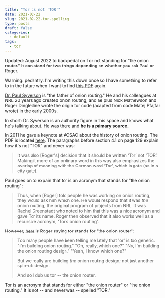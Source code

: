 ```yaml
---
title: "Tor is not 'TOR'"
date: 2021-02-22
slug: 2021-02-22-tor-spelling
type: posts
draft: false
categories:
  - default
tags:
  - tor
---
```


[paper]: https://www.acsac.org/2011/program/keynotes/syverson.pdf
[paul]: https://www.syverson.org/
[roger-email]: https://lists.torproject.org/pipermail/tor-dev/2002-September/002363.html

Updated: August 2022 to backpedal on Tor not standing for "the onion router."
It can stand for two things depending on whether you ask Paul or Roger.

Warning: pedantry. I'm writing this down once so I have something to refer to
in the future when I want to find [this PDF][paper] again.

[Dr. Paul Syverson][paul] is "the father of onion routing." He and his
colleagues at NRL 20 years ago created onion routing, and he plus Nick
Mathewson and Roger Dingledine wrote the origin tor code (adapted from code
Matej Pfajfar wrote) in the early 2000s.

In short: Dr. Syverson is an authority figure in this space and knows what he's
talking about. He was there and **he is a primary source.**

In 2011 he gave a keynote at ACSAC about the history of onion routing. The PDF
is located [here][paper]. The paragraphs before section 4.1 on page 129 explain
how it's not "TOR" and never was:

> It was also [Roger's] decision that it should be written ‘Tor’ not ‘TOR’.
> Making it more of an ordinary word in this way also emphasizes the overlap of
> meaning with the German word ‘Tor’, which is gate (as in a city gate).

Paul goes on to expain that tor is an acronym that stands for "the onion
routing":

> Thus, when [Roger] told people he was working on onion routing, they would
> ask him which one. He would respond that it was *the* onion routing, the
> original program of projects from NRL. It was Rachel Greenstadt who noted to
> him that this was a nice acronym and gave Tor its name. Roger then observed
> that it also works well as a recursive acronym, ‘Tor’s onion routing’.

However, [here][roger-email] is Roger saying tor stands for "the onion router":

> Too many people have been telling me lately that 'or' is too generic. "I'm
> building onion routing." "Oh, really, which one?" "No, I'm building the
> onion routing design." "Yeah, I know, which one?"
>
> But we really are building *the* onion routing design; not just another
> spin-off design.
>
> And so I dub us tor -- the onion router.

Tor is an acronym that stands for either "the onion router" or "the onion
routing." It is not -- and never was -- spelled "TOR."
